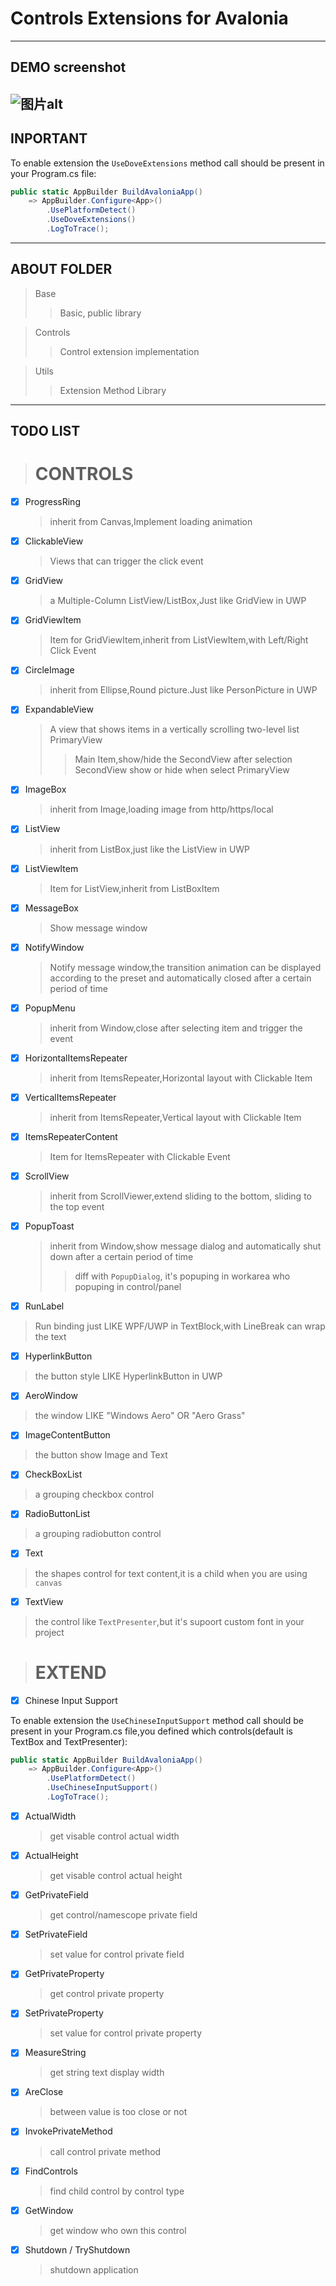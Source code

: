 # Controls Extensions for Avalonia

---

## DEMO screenshot
![图片alt](/ss.png "截图")
---

## INPORTANT

To enable extension the `UseDoveExtensions` method call should be present in your Program.cs file:

```csharp
public static AppBuilder BuildAvaloniaApp()
    => AppBuilder.Configure<App>()
        .UsePlatformDetect()
        .UseDoveExtensions()
        .LogToTrace();
```

---

## ABOUT FOLDER

> Base
> > Basic, public library

> Controls
> > Control extension implementation

> Utils
> > Extension Method Library

---

## TODO LIST

> # CONTROLS

- [x] ProgressRing
  > inherit from Canvas,Implement loading animation

- [x] ClickableView
  > Views that can trigger the click event

- [x] GridView
  > a Multiple-Column ListView/ListBox,Just like GridView in UWP

- [x] GridViewItem
  > Item for GridViewItem,inherit from ListViewItem,with Left/Right Click Event

- [x] CircleImage
  > inherit from Ellipse,Round picture.Just like PersonPicture in UWP

- [x] ExpandableView
  > A view that shows items in a vertically scrolling two-level list
  > PrimaryView
  > > Main Item,show/hide the SecondView after selection
  > SecondView
  > > show or hide when select PrimaryView

- [x] ImageBox
  > inherit from Image,loading image from http/https/local

- [x] ListView
  > inherit from ListBox,just like the ListView in UWP

- [x] ListViewItem
  > Item for ListView,inherit from ListBoxItem

- [x] MessageBox
  > Show message window

- [x] NotifyWindow
  > Notify message window,the transition animation can be displayed according to the preset and automatically closed after a certain period of time

- [x] PopupMenu
  > inherit from Window,close after selecting item and trigger the event

- [x] HorizontalItemsRepeater
  > inherit from ItemsRepeater,Horizontal layout with Clickable Item

- [x] VerticalItemsRepeater
  > inherit from ItemsRepeater,Vertical layout with Clickable Item

- [x] ItemsRepeaterContent
  > Item for ItemsRepeater with Clickable Event

- [x] ScrollView
  > inherit from ScrollViewer,extend sliding to the bottom, sliding to the top event

- [x] PopupToast
  > inherit from Window,show message dialog and automatically shut down after a certain period of time
  > > diff with `PopupDialog`, it's popuping in workarea who popuping in control/panel

- [x] RunLabel
> Run binding just LIKE WPF/UWP in TextBlock,with LineBreak can wrap the text

- [x] HyperlinkButton
> the button style LIKE HyperlinkButton in UWP

- [x] AeroWindow
> the window LIKE "Windows Aero" OR "Aero Grass"

- [x] ImageContentButton
> the button show Image and Text

- [x] CheckBoxList
> a grouping checkbox control

- [x] RadioButtonList
> a grouping radiobutton control

- [x] Text
> the shapes control for text content,it is a child when you are using `canvas`

- [x] TextView
> the control like `TextPresenter`,but it's supoort custom font in your project

> # EXTEND

- [x] Chinese Input Support

To enable extension the `UseChineseInputSupport` method call should be present in your Program.cs file,you defined which controls(default is TextBox and TextPresenter):
```csharp
public static AppBuilder BuildAvaloniaApp()
    => AppBuilder.Configure<App>()
        .UsePlatformDetect()
        .UseChineseInputSupport()
        .LogToTrace();
```

- [x] ActualWidth

  > get visable control actual width

- [x] ActualHeight

  > get visable control actual height

- [x] GetPrivateField

  > get control/namescope private field

- [x] SetPrivateField

  > set value for control private field

- [x] GetPrivateProperty

  > get control private property

- [x] SetPrivateProperty

  > set value for control private property

- [x] MeasureString

  > get string text display width

- [x] AreClose

  > between value is too close or not

- [x] InvokePrivateMethod

  > call control private method

- [x] FindControls

  > find child control by control type

- [x] GetWindow
  > get window who own this control

- [x] Shutdown / TryShutdown
  > shutdown application